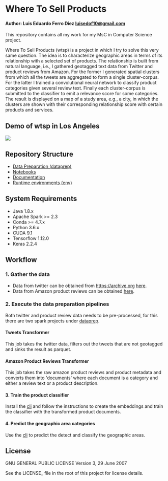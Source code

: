 # Where To Sell Products
#### Author: Luis Eduardo Ferro Diez <a href="mailto:luisedof10@gmail.com">luisedof10@gmail.com</a>

This repository contains all my work for my MsC in Computer Science project.

Where To Sell Products (wtsp) is a project in which I try to solve this very same question. The idea is to characterize geographic areas in terms of its relationship with a selected set of products. The relationship is built from natural language, i.e., I gathered geotagged text data from Twitter and product reviews from Amazon. For the former I generated spatial clusters from which all the tweets are aggregated to form a single cluster-corpus. For the latter I trained a convolutional neural network to classify product categories given several review text. Finally each cluster-corpus is submitted to the classifier to emit a relevance score for some categories. The result is displayed on a map of a study area, e.g., a city, in which the clusters are shown with their corresponding relationship score with certain products and services.

## Demo of wtsp in Los Angeles
![](./media/wtsp-demo.gif)

## Repository Structure
* [Data Preparation (dataprep)](dataprep/)
* [Notebooks](notebooks/)
* [Documentation](documentation/)
* [Runtime environments (env)](env/)

## System Requirements
* Java 1.8.x
* Apache Spark >= 2.3
* Conda >= 4.7.x
* Python 3.6.x
* CUDA 9.1
* Tensorflow 1.12.0
* Keras 2.2.4

## Workflow
### 1. Gather the data
* Data from twitter can be obtained from https://archive.org <a href="https://archive.org/details/twitterstream&tab=collection">here</a>.
* Data from Amazon product reviews can be obtained <a href="http://jmcauley.ucsd.edu/data/amazon/">here</a>.

### 2. Execute the data preparation pipelines
Both twitter and product review data needs to be pre-processed, for this there are two spark projects under [dataprep](dataprep/).
#### Tweets Transformer
This job takes the twitter data, filters out the tweets that are not geotagged and sinks the result as parquet.
#### Amazon Product Reviews Transformer
This job takes the raw amazon product reviews and product metadata and converts them into 'documents' where each document is a category and either a review text or a product description.

#### 3. Train the product classifier
Install the [cli](cli/) and follow the instructions to create the embeddings and train the classifier with the transformed product documents.

#### 4. Predict the geographic area categories
Use the [cli](cli/) to predict the detect and classify the geographic
areas.

## License

GNU GENERAL PUBLIC LICENSE
Version 3, 29 June 2007

See the LICENSE_ file in the root of this project for license details.
